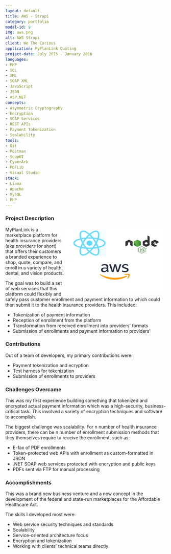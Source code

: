 ```yaml
---
layout: default
title: AWS - Strapi
category: portfolio
modal-id: 9
img: aws.png
alt: AWS Strapi
client: We The Curious
application: MyPlanLink Quoting
project-date: July 2015 - January 2016
languages:
- PHP
- SQL
- XML
- SOAP XML
- JavaScript
- JSON
- ASP.NET
concepts:
- Asymmetric Cryptography
- Encryption
- SOAP Services
- REST APIs
- Payment Tokenization
- Scalability
tools:
- Git
- Postman
- SoapUI
- CyberArk
- PDFLib
- Visual Studio
stack:
- Linux
- Apache
- MySQL
- PHP
---
```


### Project Description

<div style="float: right">
    <img src = "/img/portfolio/aws.png" width="320" height="200">
</div>

MyPlanLink is a marketplace platform for health insurance providers (aka *providers* for short) that offers their customers a branded experience to shop, quote, compare, and enroll in a variety of health, dental, and vision products.

The goal was to build a set of web services that this platform could flexibly and safely pass customer enrollment and payment information to which could then submit it to the health insurance providers. This included:

* Tokenization of payment information
* Reception of enrollment from the platform
* Transformation from received enrollment into providers' formats
* Submission of enrollments and payment information to providers' 

### Contributions

Out of a team of developers, my primary contributions were:

* Payment tokenization and ecryption
* Test harness for tokenization
* Submission of enrollments to providers

### Challenges Overcame

This was my first experience building something that tokenized and encrypted actual payment information which was a high-security, business-critical task. This involved a variety of encryption techniques and software to accomplish.

The biggest challenge was scalability. For n number of health insurance providers, there can be n number of enrollment submission methods that they themselves require to receive the enrollment, such as:

 * E-fax of PDF enrollments
 * Token-protected web APIs with enrollment as custom-formatted in JSON
 * .NET SOAP web services protected with encryption and public keys
 * PDFs sent via FTP for manual processing

### Accomplishments

This was a brand new business venture and a new concept in the development of the federal and state-run marketplaces for the Affordable Healthcare Act.

The skills I developed most were:

* Web service security techniques and standards
* Scalability
* Service-oriented architecture focus
* Encryption and tokenization
* Working with clients' technical teams directly